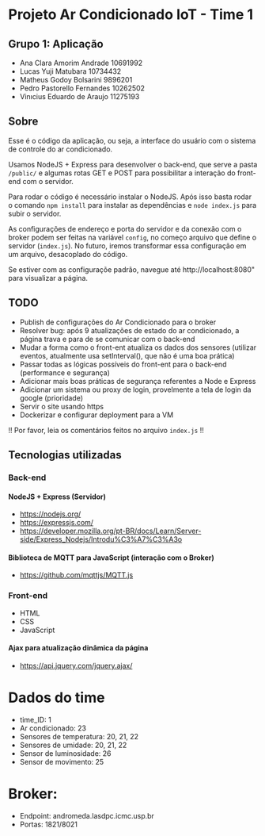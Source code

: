 # Projeto Ar Condicionado IoT - Time 1

## Grupo 1: Aplicação

- Ana Clara Amorim Andrade 10691992
- Lucas Yuji Matubara 10734432
- Matheus Godoy Bolsarini 9896201
- Pedro Pastorello Fernandes 10262502
- Vinıcius Eduardo de Araujo 11275193

## Sobre

Esse é o código da aplicação, ou seja, a interface do usuário com o sistema de controle do ar condicionado.

Usamos NodeJS + Express para desenvolver o back-end, que serve a pasta `/public/` e algumas rotas GET e POST para possibilitar a interação do front-end com o servidor.

Para rodar o código é necessário instalar o NodeJS.
Após isso basta rodar o comando `npm install` para instalar as dependências e `node index.js` para subir o servidor.

As configurações de endereço e porta do servidor e da conexão com o broker podem ser feitas na variável `config`, no começo arquivo que define o servidor (`index.js`). No futuro, iremos transformar essa configuração em um arquivo, desacoplado do código.

Se estiver com as configuraçõe padrão, navegue até http://localhost:8080" para visualizar a página.


## TODO
- Publish de configurações do Ar Condicionado para o broker 
- Resolver bug: após 9 atualizações de estado do ar condicionado, a página trava e para de se comunicar com o back-end
- Mudar a forma como o front-ent atualiza os dados dos sensores (utilizar eventos, atualmente usa setInterval(), que não é uma boa prática)
- Passar todas as lógicas possíveis do front-ent para o back-end (performance e segurança)
- Adicionar mais boas práticas de segurança referentes a Node e Express
- Adicionar um sistema ou proxy de login, provelmente a tela de login da google (prioridade)
- Servir o site usando https
- Dockerizar e configurar deployment para a VM

!! Por favor, leia os comentários feitos no arquivo `index.js` !!

## Tecnologias utilizadas

### Back-end

#### NodeJS + Express (Servidor)
- https://nodejs.org/
- https://expressjs.com/
- https://developer.mozilla.org/pt-BR/docs/Learn/Server-side/Express_Nodejs/Introdu%C3%A7%C3%A3o

#### Biblioteca de MQTT para JavaScript (interação com o Broker)
- https://github.com/mqttjs/MQTT.js

### Front-end

- HTML
- CSS
- JavaScript

#### Ajax para atualização dinâmica da página
- https://api.jquery.com/jquery.ajax/

# Dados do time

- time_ID: 1
- Ar condicionado: 23
- Sensores de temperatura: 20, 21, 22
- Sensores de umidade: 20, 21, 22
- Sensor de luminosidade: 26
- Sensor de movimento: 25

# Broker:
- Endpoint: andromeda.lasdpc.icmc.usp.br
- Portas: 1821/8021